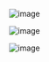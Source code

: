 ![image](https://github.com/user-attachments/assets/38aae914-1c8e-45b2-b229-ff19a55149b1)

![image](https://github.com/user-attachments/assets/ffd7ea92-352f-406d-9abf-64402d93e0d5)

![image](https://github.com/user-attachments/assets/6658e0eb-f989-4e93-a74e-b29a7d8ad1de)
